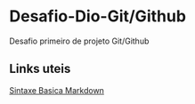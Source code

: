 # Desafio-Dio-Git/Github
Desafio primeiro de projeto Git/Github

## Links uteis
[Sintaxe Basica Markdown](https://www.markdownguide.org/basic-sintax)
